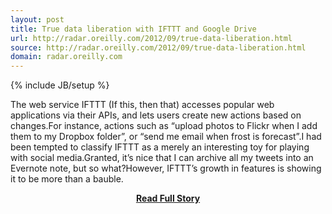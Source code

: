```yaml
---
layout: post
title: True data liberation with IFTTT and Google Drive
url: http://radar.oreilly.com/2012/09/true-data-liberation.html
source: http://radar.oreilly.com/2012/09/true-data-liberation.html
domain: radar.oreilly.com
---
```

{% include JB/setup %}<p>The web service IFTTT (If this, then that) accesses popular web applications via their APIs, and lets users create new actions based on changes.For instance, actions such as “upload photos to Flickr when I add them to my Dropbox folder”, or “send me email when frost is forecast”.I had been tempted to classify IFTTT as a merely an interesting toy for playing with social media.Granted, it’s nice that I can archive all my tweets into an Evernote note, but so what?However, IFTTT’s growth in features is showing it to be more than a bauble.</p>
<center><p><a href="http://radar.oreilly.com/2012/09/true-data-liberation.html" style='padding:25px; font-sze:18px; font-weight: bold;'>Read Full Story</a></p></center>
